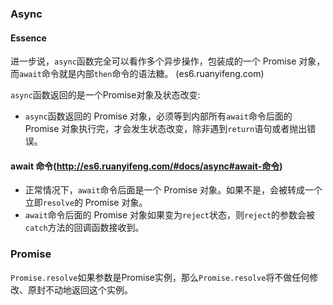 ### Async

#### Essence

进一步说，`async`函数完全可以看作多个异步操作，包装成的一个 Promise 对象，而`await`命令就是内部`then`命令的语法糖。 (es6.ruanyifeng.com)

`async`函数返回的是一个Promise对象及状态改变:

- `async`函数返回的 Promise 对象，必须等到内部所有`await`命令后面的 Promise 对象执行完，才会发生状态改变，除非遇到`return`语句或者抛出错误。

#### await 命令(http://es6.ruanyifeng.com/#docs/async#await-命令)

- 正常情况下，`await`命令后面是一个 Promise 对象。如果不是，会被转成一个立即`resolve`的 Promise 对象。
- `await`命令后面的 Promise 对象如果变为`reject`状态，则`reject`的参数会被`catch`方法的回调函数接收到。

### Promise

`Promise.resolve`如果参数是Promise实例，那么`Promise.resolve`将不做任何修改、原封不动地返回这个实例。